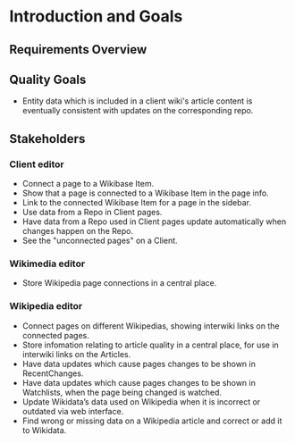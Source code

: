 # Introduction and Goals

## Requirements Overview

## Quality Goals

* Entity data which is included in a client wiki's article content is eventually consistent with updates on the corresponding repo.

## Stakeholders

### Client editor

* Connect a page to a Wikibase Item.
* Show that a page is connected to a Wikibase Item in the page info.
* Link to the connected Wikibase Item for a page in the sidebar.
* Use data from a Repo in Client pages.
* Have data from a Repo used in Client pages update automatically when changes happen on the Repo.
* See the "unconnected pages" on a Client.

### Wikimedia editor

* Store Wikipedia page connections in a central place.

### Wikipedia editor

* Connect pages on different Wikipedias, showing interwiki links on the connected pages.
* Store infomation relating to article quality in a central place, for use in interwiki links on the Articles.
* Have data updates which cause pages changes to be shown in RecentChanges.
* Have data updates which cause pages changes to be shown in Watchlists, when the page being changed is watched.
* Update Wikidata’s data used on Wikipedia when it is incorrect or outdated via web interface.
* Find wrong or missing data on a Wikipedia article and correct or add it to Wikidata.
